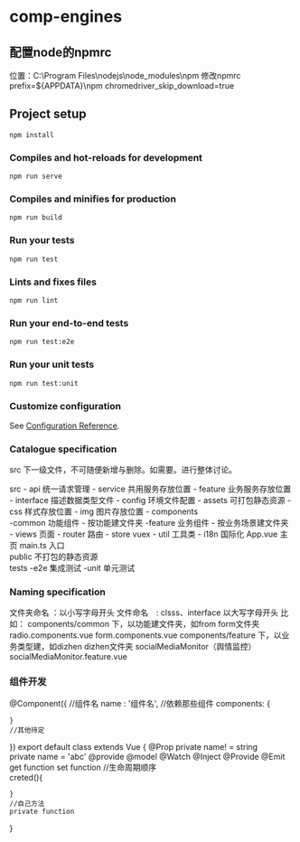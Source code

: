 # comp-engines

## 配置node的npmrc

位置：C:\Program Files\nodejs\node_modules\npm
修改npmrc
prefix=${APPDATA}\npm
chromedriver_skip_download=true


## Project setup
```
npm install
```

### Compiles and hot-reloads for development
```
npm run serve
```

### Compiles and minifies for production
```
npm run build
```

### Run your tests
```
npm run test
```

### Lints and fixes files
```
npm run lint
```

### Run your end-to-end tests
```
npm run test:e2e
```

### Run your unit tests
```
npm run test:unit
```

### Customize configuration
See [Configuration Reference](https://cli.vuejs.org/config/).

### Catalogue specification

src 下一级文件，不可随便新增与删除。如需要。进行整体讨论。

src
    - api                           统一请求管理
        - service                   共用服务存放位置
        - feature                   业务服务存放位置
    - interface                     描述数据类型文件
    - config                        环境文件配置
    - assets                        可打包静态资源
        - css                       样式存放位置
        - img                        图片存放位置
    - components    
        -common                     功能组件
            - 按功能建文件夹
        -feature                    业务组件 
            - 按业务场景建文件夹
    - views                         页面
    - router                        路由
    - store                         vuex
    - util                          工具类
    - i18n                          国际化
    App.vue                         主页
    main.ts                         入口                             
public                              不打包的静态资源     
tests 
    -e2e                            集成测试
    -unit                           单元测试

### Naming  specification 

文件夹命名 ：以小写字母开头
文件命名　: clsss、interface 以大写字母开头
比如：
components/common 下，以功能建文件夹，如from 
form文件夹
radio.components.vue 
form.components.vue 
components/feature 下，以业务类型建，如dizhen
dizhen文件夹
socialMediaMonitor（舆情监控）
socialMediaMonitor.feature.vue 


### 组件开发 

@Component({
    //组件名
    name : '组件名',
    //依赖那些组件 
    components: {
        
    }
    //其他待定
})
export default class extends Vue {
    @Prop private name! = string  
    private name = 'abc'
    @provide
    @model
    @Watch
    @Inject
    @Provide
    @Emit  
    get function 
    set function 
    //生命周期顺序     
    creted(){

    }
    //自己方法        
    private function

}








